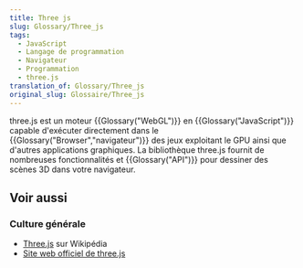 ```yaml
---
title: Three js
slug: Glossary/Three_js
tags:
  - JavaScript
  - Langage de programmation
  - Navigateur
  - Programmation
  - three.js
translation_of: Glossary/Three_js
original_slug: Glossaire/Three_js
---
```

three.js est un moteur {{Glossary("WebGL")}} en {{Glossary("JavaScript")}} capable d'exécuter directement dans le {{Glossary("Browser","navigateur")}} des jeux exploitant le GPU ainsi que d'autres applications graphiques. La bibliothèque three.js fournit de nombreuses fonctionnalités et {{Glossary("API")}} pour dessiner des scènes 3D dans votre navigateur.

## Voir aussi

### Culture générale

- [Three.js](https://fr.wikipedia.org/wiki/Three.js) sur Wikipédia
- [Site web officiel de three.js](http://threejs.org/)
